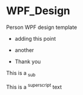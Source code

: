 # WPF_Design
Person WPF design template


- adding this point

* another

* Thank you


This is a <sub>sub</sub>

This is a <sup>superscript</sup> text
